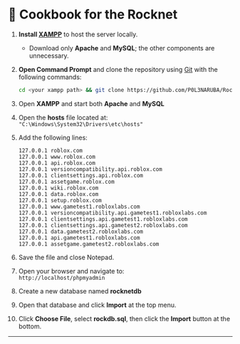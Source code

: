 # 🧪 Cookbook for the Rocknet

1. **Install [XAMPP](https://www.apachefriends.org/index.html)** to host the server locally.  
   - Download only **Apache** and **MySQL**; the other components are unnecessary.

2. **Open Command Prompt** and clone the repository using [Git](https://git-scm.com/) with the following commands:
   ```bash
   cd <your xampp path> && git clone https://github.com/P0L3NARUBA/Rocknet && ren htdocs htdocs-alt && ren Rocknet htdocs
   ```

3. Open **XAMPP** and start both **Apache** and **MySQL**

4. Open the **hosts** file located at:  
   `"C:\Windows\System32\Drivers\etc\hosts"`

5. Add the following lines:
   ```
   127.0.0.1 roblox.com  
   127.0.0.1 www.roblox.com  
   127.0.0.1 api.roblox.com  
   127.0.0.1 versioncompatibility.api.roblox.com  
   127.0.0.1 clientsettings.api.roblox.com  
   127.0.0.1 assetgame.roblox.com  
   127.0.0.1 wiki.roblox.com  
   127.0.0.1 data.roblox.com  
   127.0.0.1 setup.roblox.com  
   127.0.0.1 www.gametest1.robloxlabs.com  
   127.0.0.1 versioncompatibility.api.gametest1.robloxlabs.com  
   127.0.0.1 clientsettings.api.gametest1.robloxlabs.com  
   127.0.0.1 clientsettings.api.gametest2.robloxlabs.com  
   127.0.0.1 data.gametest2.robloxlabs.com  
   127.0.0.1 api.gametest1.robloxlabs.com  
   127.0.0.1 assetgame.gametest2.robloxlabs.com  
   ```

6. Save the file and close Notepad.

7. Open your browser and navigate to:  
   `http://localhost/phpmyadmin`

8. Create a new database named **rocknetdb**

9. Open that database and click **Import** at the top menu.

10. Click **Choose File**, select **rockdb.sql**, then click the **Import** button at the bottom.

---